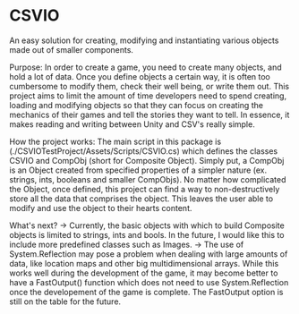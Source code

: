 # CSVIO
An easy solution for creating, modifying and instantiating various objects made out of smaller components.

Purpose: 
In order to create a game, you need to create many objects, and hold a lot of data. Once you define objects a certain way, it is often too cumbersome to modify them, check their well being, or write them out. This project aims to limit the amount of time developers need to spend creating, loading and modifying objects so that they can focus on creating the mechanics of their games and tell the stories they want to tell. In essence, it makes reading and writing between Unity and CSV's really simple. 

How the project works:
The main script in this package is (./CSVIOTestProject/Assets/Scripts/CSVIO.cs) which defines the classes CSVIO and CompObj (short for Composite Object).
Simply put, a CompObj is an Object created from specified properties of a simpler nature (ex. strings, ints, booleans and smaller CompObjs). No matter how complicated the Object, once defined, this project can find a way to non-destructively store all the data that comprises the object. This leaves the user able to modify and use the object to their hearts content.

What's next?
 -> Currently, the basic objects with which to build Composite objects is limited to strings, ints and bools. In the future, I would like this to include more predefined classes such as Images.
 -> The use of System.Reflection may pose a problem when dealing with large amounts of data, like location maps and other big multidimensional arrays. While this works well during the development of the game, it may become better to have a FastOutput() function which does not need to use System.Reflection once the developement of the game is complete. The FastOutput option is still on the table for the future.


